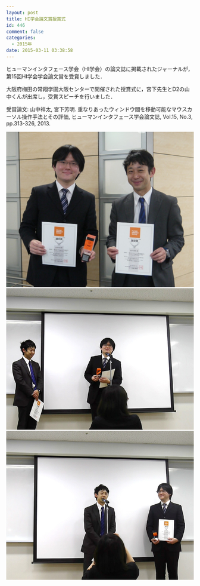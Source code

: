 ```yaml
---
layout: post
title: HI学会論文賞授賞式
id: 446
comment: false
categories:
  - 2015年
date: 2015-03-11 03:38:58
---
```


ヒューマンインタフェース学会（HI学会）の論文誌に掲載されたジャーナルが，第15回HI学会学会論文賞を受賞しました．

大阪府梅田の常翔学園大阪センターで開催された授賞式に，宮下先生とD2の山中くんが出席し，受賞スピーチを行いました．

受賞論文: 山中祥太, 宮下芳明. 重なりあったウィンドウ間を移動可能なマウスカーソル操作手法とその評価, ヒューマンインタフェース学会論文誌, Vol.15, No.3, pp.313-326, 2013.

[![00授賞式写真](/wp-content/uploads/2015/03/00授賞式写真.jpg)](/wp-content/uploads/2015/03/00授賞式写真.jpg)[![01山中](/wp-content/uploads/2015/03/01山中.jpg)](/wp-content/uploads/2015/03/01山中.jpg)[![02宮下先生](/wp-content/uploads/2015/03/02宮下先生.jpg)](/wp-content/uploads/2015/03/02宮下先生.jpg)
